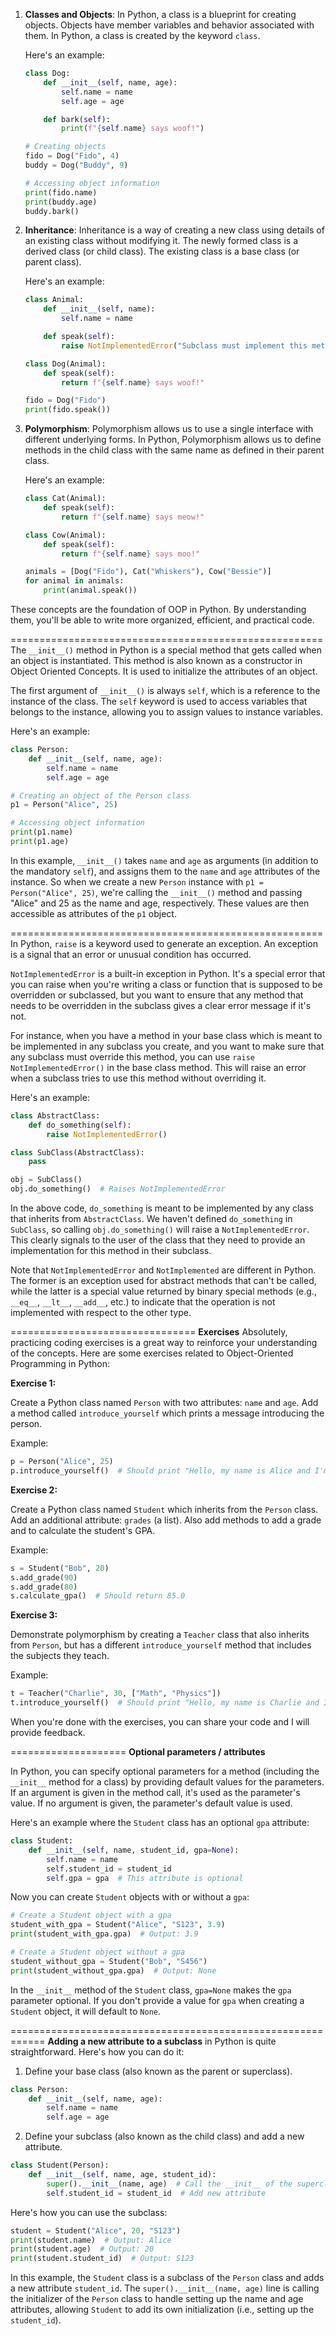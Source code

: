 1. **Classes and Objects**: In Python, a class is a blueprint for creating objects. Objects have member variables and behavior associated with them. In Python, a class is created by the keyword `class`.

   Here's an example:

   ```python
   class Dog:
       def __init__(self, name, age):
           self.name = name
           self.age = age

       def bark(self):
           print(f"{self.name} says woof!")

   # Creating objects
   fido = Dog("Fido", 4)
   buddy = Dog("Buddy", 9)

   # Accessing object information
   print(fido.name)
   print(buddy.age)
   buddy.bark()
   ```

2. **Inheritance**: Inheritance is a way of creating a new class using details of an existing class without modifying it. The newly formed class is a derived class (or child class). The existing class is a base class (or parent class).

   Here's an example:

   ```python
   class Animal:
       def __init__(self, name):
           self.name = name

       def speak(self):
           raise NotImplementedError("Subclass must implement this method")

   class Dog(Animal):
       def speak(self):
           return f"{self.name} says woof!"

   fido = Dog("Fido")
   print(fido.speak())
   ```

3. **Polymorphism**: Polymorphism allows us to use a single interface with different underlying forms. In Python, Polymorphism allows us to define methods in the child class with the same name as defined in their parent class.

   Here's an example:

   ```python
   class Cat(Animal):
       def speak(self):
           return f"{self.name} says meow!"

   class Cow(Animal):
       def speak(self):
           return f"{self.name} says moo!"

   animals = [Dog("Fido"), Cat("Whiskers"), Cow("Bessie")]
   for animal in animals:
       print(animal.speak())
   ```

These concepts are the foundation of OOP in Python. By understanding them, you'll be able to write more organized, efficient, and practical code.

======================================================
The `__init__()` method in Python is a special method that gets called when an object is instantiated. This method is also known as a constructor in Object Oriented Concepts. It is used to initialize the attributes of an object.

The first argument of `__init__()` is always `self`, which is a reference to the instance of the class. The `self` keyword is used to access variables that belongs to the instance, allowing you to assign values to instance variables.

Here's an example:

```python
class Person:
    def __init__(self, name, age):
        self.name = name
        self.age = age

# Creating an object of the Person class
p1 = Person("Alice", 25)

# Accessing object information
print(p1.name)
print(p1.age)
```

In this example, `__init__()` takes `name` and `age` as arguments (in addition to the mandatory `self`), and assigns them to the `name` and `age` attributes of the instance. So when we create a new `Person` instance with `p1 = Person("Alice", 25)`, we're calling the `__init__()` method and passing "Alice" and 25 as the name and age, respectively. These values are then accessible as attributes of the `p1` object.

======================================================
In Python, `raise` is a keyword used to generate an exception. An exception is a signal that an error or unusual condition has occurred. 

`NotImplementedError` is a built-in exception in Python. It's a special error that you can raise when you're writing a class or function that is supposed to be overridden or subclassed, but you want to ensure that any method that needs to be overridden in the subclass gives a clear error message if it's not.

For instance, when you have a method in your base class which is meant to be implemented in any subclass you create, and you want to make sure that any subclass must override this method, you can use `raise NotImplementedError()` in the base class method. This will raise an error when a subclass tries to use this method without overriding it.

Here's an example:

```python
class AbstractClass:
    def do_something(self):
        raise NotImplementedError()

class SubClass(AbstractClass):
    pass

obj = SubClass()
obj.do_something()  # Raises NotImplementedError
```

In the above code, `do_something` is meant to be implemented by any class that inherits from `AbstractClass`. We haven't defined `do_something` in `SubClass`, so calling `obj.do_something()` will raise a `NotImplementedError`. This clearly signals to the user of the class that they need to provide an implementation for this method in their subclass. 

Note that `NotImplementedError` and `NotImplemented` are different in Python. The former is an exception used for abstract methods that can't be called, while the latter is a special value returned by binary special methods (e.g., `__eq__`, `__lt__`, `__add__`, etc.) to indicate that the operation is not implemented with respect to the other type.




================================
**Exercises**
Absolutely, practicing coding exercises is a great way to reinforce your understanding of the concepts. Here are some exercises related to Object-Oriented Programming in Python:

**Exercise 1:**

Create a Python class named `Person` with two attributes: `name` and `age`. Add a method called `introduce_yourself` which prints a message introducing the person.

Example:

```python
p = Person("Alice", 25)
p.introduce_yourself()  # Should print "Hello, my name is Alice and I'm 25 years old."
```

**Exercise 2:**

Create a Python class named `Student` which inherits from the `Person` class. Add an additional attribute: `grades` (a list). Also add methods to add a grade and to calculate the student's GPA.

Example:

```python
s = Student("Bob", 20)
s.add_grade(90)
s.add_grade(80)
s.calculate_gpa()  # Should return 85.0
```

**Exercise 3:**

Demonstrate polymorphism by creating a `Teacher` class that also inherits from `Person`, but has a different `introduce_yourself` method that includes the subjects they teach.

Example:

```python
t = Teacher("Charlie", 30, ["Math", "Physics"])
t.introduce_yourself()  # Should print "Hello, my name is Charlie and I'm 30 years old. I teach Math and Physics."
```

When you're done with the exercises, you can share your code and I will provide feedback.









====================
**Optional parameters / attributes**

In Python, you can specify optional parameters for a method (including the `__init__` method for a class) by providing default values for the parameters. If an argument is given in the method call, it's used as the parameter's value. If no argument is given, the parameter's default value is used.

Here's an example where the `Student` class has an optional `gpa` attribute:

```python
class Student:
    def __init__(self, name, student_id, gpa=None):
        self.name = name
        self.student_id = student_id
        self.gpa = gpa  # This attribute is optional
```

Now you can create `Student` objects with or without a `gpa`:

```python
# Create a Student object with a gpa
student_with_gpa = Student("Alice", "S123", 3.9)
print(student_with_gpa.gpa)  # Output: 3.9

# Create a Student object without a gpa
student_without_gpa = Student("Bob", "S456")
print(student_without_gpa.gpa)  # Output: None
```

In the `__init__` method of the `Student` class, `gpa=None` makes the `gpa` parameter optional. If you don't provide a value for `gpa` when creating a `Student` object, it will default to `None`.



============================================================
**Adding a new attribute to a subclass** in Python is quite straightforward. Here's how you can do it:

1. Define your base class (also known as the parent or superclass).

```python
class Person:
    def __init__(self, name, age):
        self.name = name
        self.age = age
```

2. Define your subclass (also known as the child class) and add a new attribute.

```python
class Student(Person):
    def __init__(self, name, age, student_id):
        super().__init__(name, age)  # Call the __init__ of the superclass
        self.student_id = student_id  # Add new attribute
```

Here's how you can use the subclass:

```python
student = Student("Alice", 20, "S123")
print(student.name)  # Output: Alice
print(student.age)  # Output: 20
print(student.student_id)  # Output: S123
```

In this example, the `Student` class is a subclass of the `Person` class and adds a new attribute `student_id`. The `super().__init__(name, age)` line is calling the initializer of the `Person` class to handle setting up the name and age attributes, allowing `Student` to add its own initialization (i.e., setting up the `student_id`).

